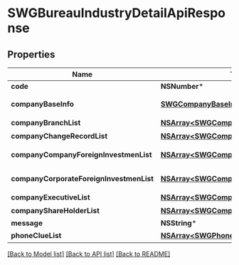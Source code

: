 # SWGBureauIndustryDetailApiResponse

## Properties
Name | Type | Description | Notes
------------ | ------------- | ------------- | -------------
**code** | **NSNumber*** |  | [optional] 
**companyBaseInfo** | [**SWGCompanyBaseInfo***](SWGCompanyBaseInfo.md) | 公司基本信息 | [optional] 
**companyBranchList** | [**NSArray&lt;SWGCompanyBranch&gt;***](SWGCompanyBranch.md) | 分支机构 | [optional] 
**companyChangeRecordList** | [**NSArray&lt;SWGCompanyChangeRecord&gt;***](SWGCompanyChangeRecord.md) | 变更记录 | [optional] 
**companyCompanyForeignInvestmenList** | [**NSArray&lt;SWGCompanyForeignInvestmen&gt;***](SWGCompanyForeignInvestmen.md) | 公司对外投资 | [optional] 
**companyCorporateForeignInvestmenList** | [**NSArray&lt;SWGCompanyForeignInvestmen&gt;***](SWGCompanyForeignInvestmen.md) | 法人对外投资 | [optional] 
**companyExecutiveList** | [**NSArray&lt;SWGCompanyExecutive&gt;***](SWGCompanyExecutive.md) | 高管信息 | [optional] 
**companyShareHolderList** | [**NSArray&lt;SWGCompanyShareHolder&gt;***](SWGCompanyShareHolder.md) | 股东 | [optional] 
**message** | **NSString*** |  | [optional] 
**phoneClueList** | [**NSArray&lt;SWGPhoneClue&gt;***](SWGPhoneClue.md) | 联系方式 | [optional] 

[[Back to Model list]](../README.md#documentation-for-models) [[Back to API list]](../README.md#documentation-for-api-endpoints) [[Back to README]](../README.md)


